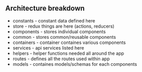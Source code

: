 ## Architecture breakdown
- constants - constant data defined here
- store - redux things are here (actions, reducers)
- components - stores individual components
- common - stores common/reusable components
- containers - container containes various components
- services - api services listed here
- helpers - helper functions needed all around the app
- routes - defines all the routes used within app
- models - containes models/schemas for each components
